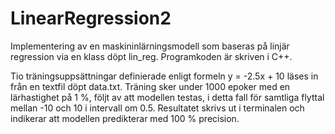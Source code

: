 # LinearRegression2
Implementering av en maskininlärningsmodell som baseras på linjär regression via en klass döpt lin_reg. Programkoden är skriven i C++.

Tio träningsuppsättningar definierade enligt formeln y = -2.5x + 10 läses in från en textfil döpt data.txt. 
Träning sker under 1000 epoker med en lärhastighet på 1 %, följt av att modellen testas, i detta fall för samtliga flyttal 
mellan -10 och 10 i intervall om 0.5. Resultatet skrivs ut i terminalen och indikerar att modellen predikterar med 100 % precision.
